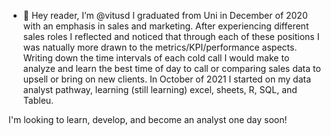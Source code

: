 - 👋 Hey reader, I’m @vitusd
I graduated from Uni in December of 2020 with an emphasis in sales and marketing. After experiencing different sales roles I reflected and noticed that through each of these
positions I was natually more drawn to the metrics/KPI/performance aspects. Writing down the time intervals of each cold call I would make to analyze and learn the best time 
of day to call or comparing sales data to upsell or bring on new clients. In October of 2021 I started on my data analyst pathway, learning (still learning) excel, sheets, R,
SQL, and Tableu. 

I'm looking to learn, develop, and become an analyst one day soon!
